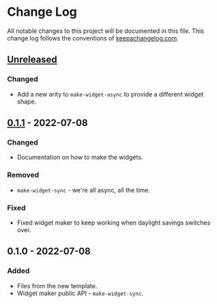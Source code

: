 # Change Log
All notable changes to this project will be documented in this file. This change log follows the conventions of [keepachangelog.com](http://keepachangelog.com/).

## [Unreleased]
### Changed
- Add a new arity to `make-widget-async` to provide a different widget shape.

## [0.1.1] - 2022-07-08
### Changed
- Documentation on how to make the widgets.

### Removed
- `make-widget-sync` - we're all async, all the time.

### Fixed
- Fixed widget maker to keep working when daylight savings switches over.

## 0.1.0 - 2022-07-08
### Added
- Files from the new template.
- Widget maker public API - `make-widget-sync`.

[Unreleased]: https://github.com/your-name/leet/compare/0.1.1...HEAD
[0.1.1]: https://github.com/your-name/leet/compare/0.1.0...0.1.1
